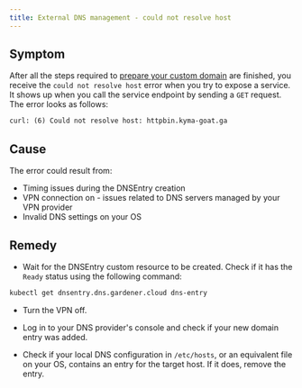 ```yaml
---
title: External DNS management - could not resolve host
---
```


## Symptom

After all the steps required to [prepare your custom domain](../../../03-tutorials/00-api-exposure/apix-02-setup-custom-domain-for-workload.md) are finished, you receive the `could not resolve host` error when you try to expose a service. It shows up when you call the service endpoint by sending a `GET` request. The error looks as follows:

```txt
curl: (6) Could not resolve host: httpbin.kyma-goat.ga
```

## Cause

The error could result from:

- Timing issues during the DNSEntry creation
- VPN connection on - issues related to DNS servers managed by your VPN provider
- Invalid DNS settings on your OS

## Remedy

- Wait for the DNSEntry custom resource to be created. Check if it has the `Ready` status using the following command:

```bash
kubectl get dnsentry.dns.gardener.cloud dns-entry
```

- Turn the VPN off.

- Log in to your DNS provider's console and check if your new domain entry was added.

- Check if your local DNS configuration in `/etc/hosts`, or an equivalent file on your OS, contains an entry for the target host. If it does, remove the entry.
